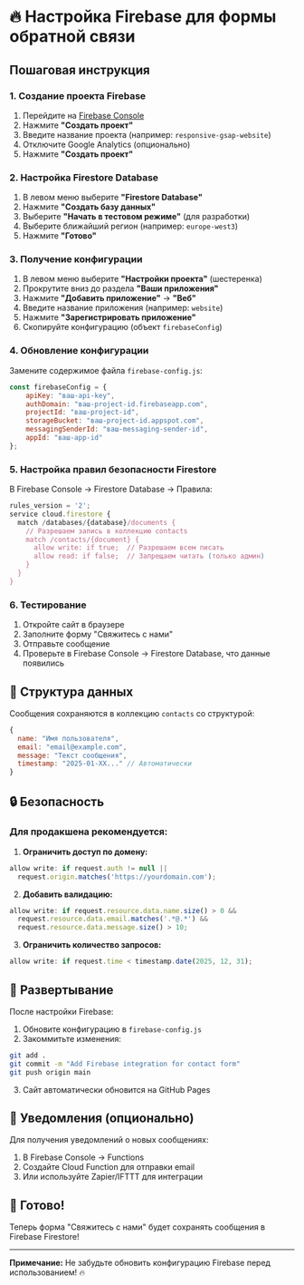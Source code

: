 # 🔥 Настройка Firebase для формы обратной связи

## Пошаговая инструкция

### 1. Создание проекта Firebase

1. Перейдите на [Firebase Console](https://console.firebase.google.com/)
2. Нажмите **"Создать проект"**
3. Введите название проекта (например: `responsive-gsap-website`)
4. Отключите Google Analytics (опционально)
5. Нажмите **"Создать проект"**

### 2. Настройка Firestore Database

1. В левом меню выберите **"Firestore Database"**
2. Нажмите **"Создать базу данных"**
3. Выберите **"Начать в тестовом режиме"** (для разработки)
4. Выберите ближайший регион (например: `europe-west3`)
5. Нажмите **"Готово"**

### 3. Получение конфигурации

1. В левом меню выберите **"Настройки проекта"** (шестеренка)
2. Прокрутите вниз до раздела **"Ваши приложения"**
3. Нажмите **"Добавить приложение"** → **"Веб"**
4. Введите название приложения (например: `website`)
5. Нажмите **"Зарегистрировать приложение"**
6. Скопируйте конфигурацию (объект `firebaseConfig`)

### 4. Обновление конфигурации

Замените содержимое файла `firebase-config.js`:

```javascript
const firebaseConfig = {
    apiKey: "ваш-api-key",
    authDomain: "ваш-project-id.firebaseapp.com",
    projectId: "ваш-project-id",
    storageBucket: "ваш-project-id.appspot.com",
    messagingSenderId: "ваш-messaging-sender-id",
    appId: "ваш-app-id"
};
```

### 5. Настройка правил безопасности Firestore

В Firebase Console → Firestore Database → Правила:

```javascript
rules_version = '2';
service cloud.firestore {
  match /databases/{database}/documents {
    // Разрешаем запись в коллекцию contacts
    match /contacts/{document} {
      allow write: if true;  // Разрешаем всем писать
      allow read: if false;  // Запрещаем читать (только админ)
    }
  }
}
```

### 6. Тестирование

1. Откройте сайт в браузере
2. Заполните форму "Свяжитесь с нами"
3. Отправьте сообщение
4. Проверьте в Firebase Console → Firestore Database, что данные появились

## 📁 Структура данных

Сообщения сохраняются в коллекцию `contacts` со структурой:

```javascript
{
  name: "Имя пользователя",
  email: "email@example.com", 
  message: "Текст сообщения",
  timestamp: "2025-01-XX..." // Автоматически
}
```

## 🔒 Безопасность

### Для продакшена рекомендуется:

1. **Ограничить доступ по домену:**
```javascript
allow write: if request.auth != null || 
  request.origin.matches('https://yourdomain.com');
```

2. **Добавить валидацию:**
```javascript
allow write: if request.resource.data.name.size() > 0 &&
  request.resource.data.email.matches('.*@.*') &&
  request.resource.data.message.size() > 10;
```

3. **Ограничить количество запросов:**
```javascript
allow write: if request.time < timestamp.date(2025, 12, 31);
```

## 🚀 Развертывание

После настройки Firebase:

1. Обновите конфигурацию в `firebase-config.js`
2. Закоммитьте изменения:
```bash
git add .
git commit -m "Add Firebase integration for contact form"
git push origin main
```

3. Сайт автоматически обновится на GitHub Pages

## 📧 Уведомления (опционально)

Для получения уведомлений о новых сообщениях:

1. В Firebase Console → Functions
2. Создайте Cloud Function для отправки email
3. Или используйте Zapier/IFTTT для интеграции

## 🎯 Готово!

Теперь форма "Свяжитесь с нами" будет сохранять сообщения в Firebase Firestore!

---

**Примечание:** Не забудьте обновить конфигурацию Firebase перед использованием! 🔥 